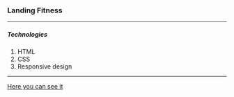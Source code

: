 
### Landing Fitness

---

##### Technologies
1. HTML
2. CSS
3. Responsive design

---

[Here you can see it](https://stan0men.github.io/Fitness_landing/index.html)
